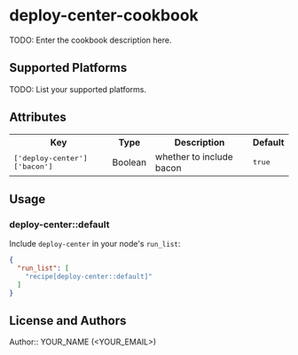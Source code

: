 # deploy-center-cookbook

TODO: Enter the cookbook description here.

## Supported Platforms

TODO: List your supported platforms.

## Attributes

<table>
  <tr>
    <th>Key</th>
    <th>Type</th>
    <th>Description</th>
    <th>Default</th>
  </tr>
  <tr>
    <td><tt>['deploy-center']['bacon']</tt></td>
    <td>Boolean</td>
    <td>whether to include bacon</td>
    <td><tt>true</tt></td>
  </tr>
</table>

## Usage

### deploy-center::default

Include `deploy-center` in your node's `run_list`:

```json
{
  "run_list": [
    "recipe[deploy-center::default]"
  ]
}
```

## License and Authors

Author:: YOUR_NAME (<YOUR_EMAIL>)
